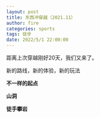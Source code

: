 ```yaml
---
layout: post
title: 东西冲穿越（2021.11）
author: fire
categories: sports 
tags: 徒步
date: 2022/5/1 22:00:00
---
```


距离上次穿越刚好20天，我们又来了。

新的路线，新的体验，新的玩法

**不一样的起点**

**山洞**

**徒手攀岩**
